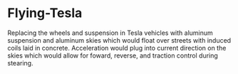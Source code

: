# Flying-Tesla
Replacing the wheels and suspension in Tesla vehicles with aluminum suspension and aluminum skies which would float over streets with induced coils laid in concrete. Acceleration would plug into current direction on the skies which would allow for foward, reverse, and traction control during stearing.
